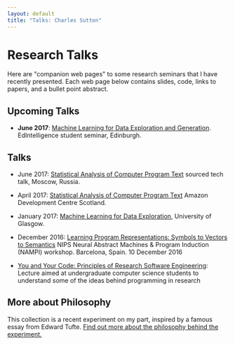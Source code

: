 ```yaml
---
layout: default
title: "Talks: Charles Sutton"
---
```


Research Talks
=====

Here are "companion web pages" to some research seminars that I have recently presented.
Each web page below contains slides, code, links to papers, and a bullet point abstract.

## Upcoming Talks

* **June 2017**: [Machine Learning for Data Exploration and Generation](ml-exploration-generation/). EdIntelligence student
seminar, Edinburgh.

## Talks

* June 2017: [Statistical Analysis of Computer Program Text](statistical-nlp-swe/)
  sourced tech talk, Moscow, Russia.

* April 2017: [Statistical Analysis of Computer Program Text](statistical-nlp-swe/)
  Amazon Development Centre Scotland.

* January 2017: [Machine Learning for Data Exploration](glasgow2017/), University of Glasgow.

* December 2016: [Learning Program Representations: Symbols to Vectors to Semantics](nampi2016-talk-sutton/)
NIPS Neural Abstract Machines & Program Induction (NAMPI) workshop. Barcelona, Spain.
10 December 2016

* [You and Your Code: Principles of Research Software Engineering](principles-rse): Lecture aimed at undergraduate computer science
students to understand some of the ideas behind programming in research 

## More about Philosophy

This collection is a recent experiment on my part, inspired by a famous essay
from Edward Tufte. [Find out more about the philosophy behind the experiment.](http://www.theexclusive.org/2016/12/on-creating-companion-web-site-for-talks.html)

